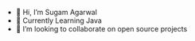 - 👋 Hi, I’m Sugam Agarwal 
- 👀 Currently Learning Java 
- 💞️ I’m looking to collaborate on open source projects 


<!---
agarwalsugam1998/agarwalsugam1998 is a ✨ special ✨ repository because its `README.md` (this file) appears on your GitHub profile.
You can click the Preview link to take a look at your changes.
--->
